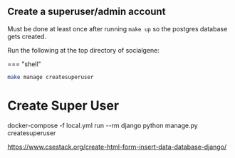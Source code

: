 ## Create a superuser/admin account

Must be done at least once after running `make up` so the postgres database gets created.

Run the following at the top directory of socialgene:

=== "shell"
```bash
make manage createsuperuser
```

# Create Super User

docker-compose -f local.yml run --rm django python manage.py createsuperuser

<https://www.csestack.org/create-html-form-insert-data-database-django/>
